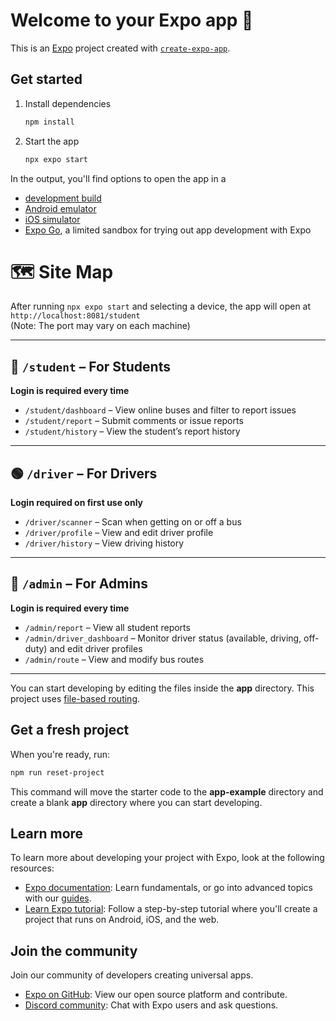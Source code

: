 # Welcome to your Expo app 👋

This is an [Expo](https://expo.dev) project created with [`create-expo-app`](https://www.npmjs.com/package/create-expo-app).

## Get started

1. Install dependencies

   ```bash
   npm install
   ```

2. Start the app

   ```bash
   npx expo start
   ```

In the output, you'll find options to open the app in a

- [development build](https://docs.expo.dev/develop/development-builds/introduction/)
- [Android emulator](https://docs.expo.dev/workflow/android-studio-emulator/)
- [iOS simulator](https://docs.expo.dev/workflow/ios-simulator/)
- [Expo Go](https://expo.dev/go), a limited sandbox for trying out app development with Expo

# 🗺️ Site Map

After running `npx expo start` and selecting a device, the app will open at `http://localhost:8081/student`  
(Note: The port may vary on each machine)

---

## 🔵 `/student` – For Students  
**Login is required every time**

- `/student/dashboard` – View online buses and filter to report issues  
- `/student/report` – Submit comments or issue reports  
- `/student/history` – View the student’s report history

---

## 🟢 `/driver` – For Drivers  
**Login required on first use only**

- `/driver/scanner` – Scan when getting on or off a bus  
- `/driver/profile` – View and edit driver profile  
- `/driver/history` – View driving history

---

## 🔴 `/admin` – For Admins  
**Login is required every time**

- `/admin/report` – View all student reports  
- `/admin/driver_dashboard` – Monitor driver status (available, driving, off-duty) and edit driver profiles  
- `/admin/route` – View and modify bus routes

---

You can start developing by editing the files inside the **app** directory. This project uses [file-based routing](https://docs.expo.dev/router/introduction).

## Get a fresh project

When you're ready, run:

```bash
npm run reset-project
```

This command will move the starter code to the **app-example** directory and create a blank **app** directory where you can start developing.

## Learn more

To learn more about developing your project with Expo, look at the following resources:

- [Expo documentation](https://docs.expo.dev/): Learn fundamentals, or go into advanced topics with our [guides](https://docs.expo.dev/guides).
- [Learn Expo tutorial](https://docs.expo.dev/tutorial/introduction/): Follow a step-by-step tutorial where you'll create a project that runs on Android, iOS, and the web.

## Join the community

Join our community of developers creating universal apps.

- [Expo on GitHub](https://github.com/expo/expo): View our open source platform and contribute.
- [Discord community](https://chat.expo.dev): Chat with Expo users and ask questions.

